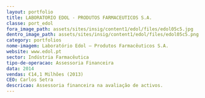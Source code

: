 ```yaml
---
layout: portfolio
title: LABORATORIO EDOL - PRODUTOS FARMACEUTICOS S.A.
classe: port_edol
fora_image_path: assets/sites/insig/content1/edol/files/edol05c5.jpg
dentro_image_path: assets/sites/insig/content1/edol/files/edol05c5.png
category: portfolios
nome-imagem: Laboratório Edol – Produtos Farmacêuticos S.A.
website: www.edol.pt
sector: Indústria Farmacêutica
tipo-de-operacao: Assessoria Financeira
data: 2014
vendas: €14,1 Milhões (2013)
CEO: Carlos Setra
descricao: Assessoria financeira na avaliação de activos.
---
```


